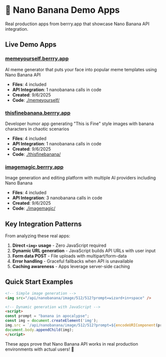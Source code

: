 # 🍌 Nano Banana Demo Apps

Real production apps from berrry.app that showcase Nano Banana API integration.

## Live Demo Apps


### [memeyourself.berrry.app](https://memeyourself.berrry.app)
AI meme generator that puts your face into popular meme templates using Nano Banana API

- **Files**: 4 included
- **API Integration**: 1 nanobanana calls in code
- **Created**: 9/6/2025
- **Code**: [./memeyourself/](./memeyourself/)


### [thisfinebanana.berrry.app](https://thisfinebanana.berrry.app)
Developer humor app generating "This is Fine" style images with banana characters in chaotic scenarios

- **Files**: 4 included
- **API Integration**: 1 nanobanana calls in code
- **Created**: 9/6/2025
- **Code**: [./thisfinebanana/](./thisfinebanana/)


### [imagemagic.berrry.app](https://imagemagic.berrry.app)
Image generation and editing platform with multiple AI providers including Nano Banana

- **Files**: 4 included
- **API Integration**: 3 nanobanana calls in code
- **Created**: 9/6/2025
- **Code**: [./imagemagic/](./imagemagic/)


## Key Integration Patterns

From analyzing these real apps:

1. **Direct `<img>` usage** - Zero JavaScript required
2. **Dynamic URL generation** - JavaScript builds API URLs with user input  
3. **Form data POST** - File uploads with multipart/form-data
4. **Error handling** - Graceful fallbacks when API is unavailable
5. **Caching awareness** - Apps leverage server-side caching

## Quick Start Examples

```html
<!-- Simple image generation -->
<img src="/api/nanobanana/image/512/512?prompt=wizard+in+space" />

<!-- Dynamic generation with JavaScript -->
<script>
const prompt = "banana in apocalypse";
const img = document.createElement('img');
img.src = `/api/nanobanana/image/512/512?prompt=${encodeURIComponent(prompt)}`;
document.body.appendChild(img);
</script>
```

These apps prove that Nano Banana API works in real production environments with actual users! 🚀
